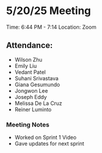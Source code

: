 # 5/20/25 Meeting
Time: 6:44 PM - 7:14
Location: Zoom

## Attendance:
- Wilson Zhu
- Emily Liu
- Vedant Patel
- Suhani Srivastava
- Giana Gesumundo
- Jongwon Lee
- Joseph Eddy
- Melissa De La Cruz
- Reiner Luminto

### Meeting Notes
- Worked on Sprint 1 Video
- Gave updates for next sprint